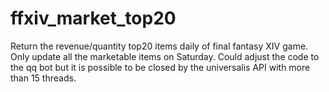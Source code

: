 # ffxiv_market_top20
Return the revenue/quantity top20 items daily of final fantasy XIV game. Only update all the marketable items on Saturday. Could adjust the code to the qq bot but it is possible to be closed by the universalis API with more than 15 threads.
